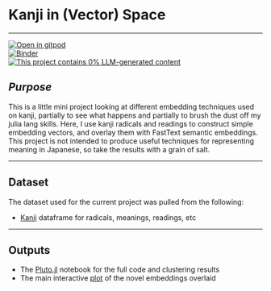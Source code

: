 # Kanji in (Vector) Space

---

[![Open in gitpod](https://gitpod.io/button/open-in-gitpod.svg)](https://gitpod.io/#https://github.com/ryancahildebrandt/radicals)  
[![Binder](https://mybinder.org/badge_logo.svg)](https://mybinder.org/v2/gh/ryancahildebrandt/radicals/HEAD)  
[![This project contains 0% LLM-generated content](https://brainmade.org/88x31-dark.png)](https://brainmade.org/)

## *Purpose*
This is a little mini project looking at different embedding techniques used on kanji, partially to see what happens and partially to brush the dust off my julia lang skills. Here, I use kanji radicals and readings to construct simple embedding vectors, and overlay them with FastText semantic embeddings. This project is not intended to produce useful techniques for representing meaning in Japanese, so take the results with a grain of salt.

---

## Dataset
The dataset used for the current project was pulled from the following:
- [Kanji](https://github.com/ryancahildebrandt/yoji/blob/master/outputs/kj_df.csv) dataframe for radicals, meanings, readings, etc

---

## Outputs
- The [Pluto.jl](https://github.com/ryancahildebrandt/radicals/blob/master/radicals_pl.jl) notebook for the full code and clustering results
- The main interactive [plot](https://github.com/ryancahildebrandt/radicals/blob/master/plot.html) of the novel embeddings overlaid
